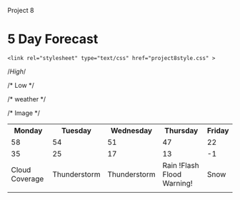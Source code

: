 Project 8 <!DOCTYPE html>

<html>
<head>  <h1> 5 Day Forecast </h1> 

    <link rel="stylesheet" type="text/css" href="project8style.css" >

</head>

<body> 
<table style="width:100%">



<tr>
  <th> Monday </th>
  <th> Tuesday </th>
  <th> Wednesday </th>
  <th> Thursday </th>
  <th> Friday </th>
</tr>

/*High*/

<tr>
  <td> 58 </td>
  <td> 54 </td>
  <td> 51 </td>
  <td> 47 </td>
  <td> 22 </td>
</tr>

/* Low */

<tr>
  <td> 35 </td>
  <td> 25 </td>
  <td> 17 </td>
  <td> 13 </td>
  <td> -1 </td>
</tr>

/* weather */

<tr>
  <td> Cloud Coverage </td>
  <td> Thunderstorm </td>
  <td> Thunderstorm </td>
  <td> Rain !Flash Flood Warning! </td>
  <td> Snow </td>
</tr>

/* Image */

<tr>
  <td>  <img>   </td>
  <td>  <img>   </td>
  <td>  <img>   </td>
  <td>  <img>   </td>
  <td>  <img>   </td>
</tr>

</table>

</body>

</html>

